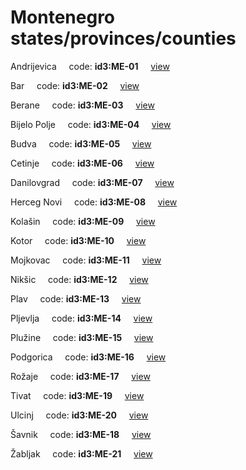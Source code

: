 # Montenegro states/provinces/counties
Andrijevica&nbsp;&nbsp;&nbsp;&nbsp;&nbsp;code: **id3:ME-01**&nbsp;&nbsp;&nbsp;&nbsp;&nbsp;[view](../../export/geojson/medium/id3/me/01.geojson)&nbsp;&nbsp;&nbsp;&nbsp;&nbsp;


Bar&nbsp;&nbsp;&nbsp;&nbsp;&nbsp;code: **id3:ME-02**&nbsp;&nbsp;&nbsp;&nbsp;&nbsp;[view](../../export/geojson/medium/id3/me/02.geojson)&nbsp;&nbsp;&nbsp;&nbsp;&nbsp;


Berane&nbsp;&nbsp;&nbsp;&nbsp;&nbsp;code: **id3:ME-03**&nbsp;&nbsp;&nbsp;&nbsp;&nbsp;[view](../../export/geojson/medium/id3/me/03.geojson)&nbsp;&nbsp;&nbsp;&nbsp;&nbsp;


Bijelo Polje&nbsp;&nbsp;&nbsp;&nbsp;&nbsp;code: **id3:ME-04**&nbsp;&nbsp;&nbsp;&nbsp;&nbsp;[view](../../export/geojson/medium/id3/me/04.geojson)&nbsp;&nbsp;&nbsp;&nbsp;&nbsp;


Budva&nbsp;&nbsp;&nbsp;&nbsp;&nbsp;code: **id3:ME-05**&nbsp;&nbsp;&nbsp;&nbsp;&nbsp;[view](../../export/geojson/medium/id3/me/05.geojson)&nbsp;&nbsp;&nbsp;&nbsp;&nbsp;


Cetinje&nbsp;&nbsp;&nbsp;&nbsp;&nbsp;code: **id3:ME-06**&nbsp;&nbsp;&nbsp;&nbsp;&nbsp;[view](../../export/geojson/medium/id3/me/06.geojson)&nbsp;&nbsp;&nbsp;&nbsp;&nbsp;


Danilovgrad&nbsp;&nbsp;&nbsp;&nbsp;&nbsp;code: **id3:ME-07**&nbsp;&nbsp;&nbsp;&nbsp;&nbsp;[view](../../export/geojson/medium/id3/me/07.geojson)&nbsp;&nbsp;&nbsp;&nbsp;&nbsp;


Herceg Novi&nbsp;&nbsp;&nbsp;&nbsp;&nbsp;code: **id3:ME-08**&nbsp;&nbsp;&nbsp;&nbsp;&nbsp;[view](../../export/geojson/medium/id3/me/08.geojson)&nbsp;&nbsp;&nbsp;&nbsp;&nbsp;


Kolašin&nbsp;&nbsp;&nbsp;&nbsp;&nbsp;code: **id3:ME-09**&nbsp;&nbsp;&nbsp;&nbsp;&nbsp;[view](../../export/geojson/medium/id3/me/09.geojson)&nbsp;&nbsp;&nbsp;&nbsp;&nbsp;


Kotor&nbsp;&nbsp;&nbsp;&nbsp;&nbsp;code: **id3:ME-10**&nbsp;&nbsp;&nbsp;&nbsp;&nbsp;[view](../../export/geojson/medium/id3/me/10.geojson)&nbsp;&nbsp;&nbsp;&nbsp;&nbsp;


Mojkovac&nbsp;&nbsp;&nbsp;&nbsp;&nbsp;code: **id3:ME-11**&nbsp;&nbsp;&nbsp;&nbsp;&nbsp;[view](../../export/geojson/medium/id3/me/11.geojson)&nbsp;&nbsp;&nbsp;&nbsp;&nbsp;


Nikšic&nbsp;&nbsp;&nbsp;&nbsp;&nbsp;code: **id3:ME-12**&nbsp;&nbsp;&nbsp;&nbsp;&nbsp;[view](../../export/geojson/medium/id3/me/12.geojson)&nbsp;&nbsp;&nbsp;&nbsp;&nbsp;


Plav&nbsp;&nbsp;&nbsp;&nbsp;&nbsp;code: **id3:ME-13**&nbsp;&nbsp;&nbsp;&nbsp;&nbsp;[view](../../export/geojson/medium/id3/me/13.geojson)&nbsp;&nbsp;&nbsp;&nbsp;&nbsp;


Pljevlja&nbsp;&nbsp;&nbsp;&nbsp;&nbsp;code: **id3:ME-14**&nbsp;&nbsp;&nbsp;&nbsp;&nbsp;[view](../../export/geojson/medium/id3/me/14.geojson)&nbsp;&nbsp;&nbsp;&nbsp;&nbsp;


Plužine&nbsp;&nbsp;&nbsp;&nbsp;&nbsp;code: **id3:ME-15**&nbsp;&nbsp;&nbsp;&nbsp;&nbsp;[view](../../export/geojson/medium/id3/me/15.geojson)&nbsp;&nbsp;&nbsp;&nbsp;&nbsp;


Podgorica&nbsp;&nbsp;&nbsp;&nbsp;&nbsp;code: **id3:ME-16**&nbsp;&nbsp;&nbsp;&nbsp;&nbsp;[view](../../export/geojson/medium/id3/me/16.geojson)&nbsp;&nbsp;&nbsp;&nbsp;&nbsp;


Rožaje&nbsp;&nbsp;&nbsp;&nbsp;&nbsp;code: **id3:ME-17**&nbsp;&nbsp;&nbsp;&nbsp;&nbsp;[view](../../export/geojson/medium/id3/me/17.geojson)&nbsp;&nbsp;&nbsp;&nbsp;&nbsp;


Tivat&nbsp;&nbsp;&nbsp;&nbsp;&nbsp;code: **id3:ME-19**&nbsp;&nbsp;&nbsp;&nbsp;&nbsp;[view](../../export/geojson/medium/id3/me/19.geojson)&nbsp;&nbsp;&nbsp;&nbsp;&nbsp;


Ulcinj&nbsp;&nbsp;&nbsp;&nbsp;&nbsp;code: **id3:ME-20**&nbsp;&nbsp;&nbsp;&nbsp;&nbsp;[view](../../export/geojson/medium/id3/me/20.geojson)&nbsp;&nbsp;&nbsp;&nbsp;&nbsp;


Šavnik&nbsp;&nbsp;&nbsp;&nbsp;&nbsp;code: **id3:ME-18**&nbsp;&nbsp;&nbsp;&nbsp;&nbsp;[view](../../export/geojson/medium/id3/me/18.geojson)&nbsp;&nbsp;&nbsp;&nbsp;&nbsp;


Žabljak&nbsp;&nbsp;&nbsp;&nbsp;&nbsp;code: **id3:ME-21**&nbsp;&nbsp;&nbsp;&nbsp;&nbsp;[view](../../export/geojson/medium/id3/me/21.geojson)&nbsp;&nbsp;&nbsp;&nbsp;&nbsp;

